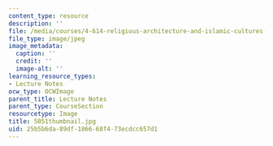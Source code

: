 ```yaml
---
content_type: resource
description: ''
file: /media/courses/4-614-religious-architecture-and-islamic-cultures-fall-2002/25b5b6da89df186668f473ecdcc657d1_5051thumbnail.jpg
file_type: image/jpeg
image_metadata:
  caption: ''
  credit: ''
  image-alt: ''
learning_resource_types:
- Lecture Notes
ocw_type: OCWImage
parent_title: Lecture Notes
parent_type: CourseSection
resourcetype: Image
title: 5051thumbnail.jpg
uid: 25b5b6da-89df-1866-68f4-73ecdcc657d1
---
```

